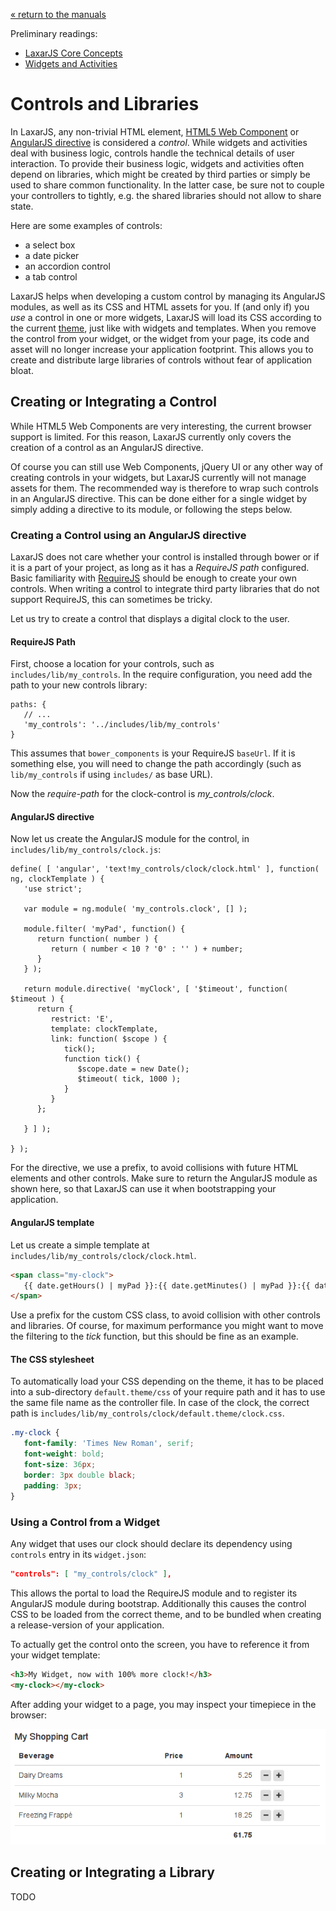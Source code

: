 [« return to the manuals](index.md)

Preliminary readings:

* [LaxarJS Core Concepts](../concepts.md)
* [Widgets and Activities](./widgets_and_activities.md)


# Controls and Libraries

In LaxarJS, any non-trivial HTML element, [HTML5 Web Component](http://webcomponents.org/) or [AngularJS directive](https://docs.angularjs.org/guide/directive) is considered a _control_.
While widgets and activities deal with business logic, controls handle the technical details of user interaction.
To provide their business logic, widgets and activities often depend on libraries, which might be created by third parties or simply be used to share common functionality.
In the latter case, be sure not to couple your controllers to tightly, e.g. the shared libraries should not allow to share state.

Here are some examples of controls:

  * a select box
  * a date picker
  * an accordion control
  * a tab control

LaxarJS helps when developing a custom control by managing its AngularJS modules, as well as its CSS and HTML assets for you.
If (and only if) you _use_ a control in one or more widgets, LaxarJS will load its CSS according to the current [theme](./creating_themes.md), just like with widgets and templates.
When you remove the control from your widget, or the widget from your page, its code and asset will no longer increase your application footprint. 
This allows you to create and distribute large libraries of controls without fear of application bloat.


## Creating or Integrating a Control

While HTML5 Web Components are very interesting, the current browser support is limited.
For this reason, LaxarJS currently only covers the creation of a control as an AngularJS directive.

Of course you can still use Web Components, jQuery UI or any other way of creating controls in your widgets, but LaxarJS currently will not manage assets for them.
The recommended way is therefore to wrap such controls in an AngularJS directive.
This can be done either for a single widget by simply adding a directive to its module, or following the steps below. 


### Creating a Control using an AngularJS directive

LaxarJS does not care whether your control is installed through bower or if it is a part of your project, as long as it has a _RequireJS path_ configured.
Basic familiarity with [RequireJS](http://requirejs.org/) should be enough to create your own controls.
When writing a control to integrate third party libraries that do not support RequireJS, this can sometimes be tricky.  

Let us try to create a control that displays a digital clock to the user.

#### RequireJS Path

First, choose a location for your controls, such as `includes/lib/my_controls`.
In the require configuration, you need add the path to your new controls library:

```JS
paths: {
   // ...
   'my_controls': '../includes/lib/my_controls'
}
```

This assumes that `bower_components` is your RequireJS `baseUrl`.
If it is something else, you will need to change the path accordingly (such as `lib/my_controls` if using `includes/` as base URL).

Now the _require-path_ for the clock-control is _my_controls/clock_.

#### AngularJS directive

Now let us create the AngularJS module for the control, in `includes/lib/my_controls/clock.js`:

```JS
define( [ 'angular', 'text!my_controls/clock/clock.html' ], function( ng, clockTemplate ) {
   'use strict';

   var module = ng.module( 'my_controls.clock', [] );

   module.filter( 'myPad', function() {
      return function( number ) {
         return ( number < 10 ? '0' : '' ) + number;
      }
   } );

   return module.directive( 'myClock', [ '$timeout', function( $timeout ) {
      return {
         restrict: 'E',
         template: clockTemplate,
         link: function( $scope ) {
            tick();
            function tick() {
               $scope.date = new Date();
               $timeout( tick, 1000 );
            }
         }
      };

   } ] );

} );
```

For the directive, we use a prefix, to avoid collisions with future HTML elements and other controls.
Make sure to return the AngularJS module as shown here, so that LaxarJS can use it when bootstrapping your application.


#### AngularJS template

Let us create a simple template at `includes/lib/my_controls/clock/clock.html`.

```HTML
<span class="my-clock">
   {{ date.getHours() | myPad }}:{{ date.getMinutes() | myPad }}:{{ date.getSeconds() | myPad }}
</span>
```

Use a prefix for the custom CSS class, to avoid collision with other controls and libraries.
Of course, for maximum performance you might want to move the filtering to the _tick_ function, but this should be fine as an example.

#### The CSS stylesheet

To automatically load your CSS depending on the theme, it has to be placed into a sub-directory `default.theme/css` of your require path and it has to use the same file name as the controller file.
In case of the clock, the correct path is `includes/lib/my_controls/clock/default.theme/clock.css`.

```CSS
.my-clock {
   font-family: 'Times New Roman', serif;
   font-weight: bold;
   font-size: 36px;
   border: 3px double black;
   padding: 3px;
}
```


### Using a Control from a Widget

Any widget that uses our clock should declare its dependency using `controls` entry in its `widget.json`:

```JSON
"controls": [ "my_controls/clock" ],
```

This allows the portal to load the RequireJS module and to register its AngularJS module during bootstrap.
Additionally this causes the control CSS to be loaded from the correct theme, and to be bundled when creating a release-version of your application. 

To actually get the control onto the screen, you have to reference it from your widget template:

```HTML
<h3>My Widget, now with 100% more clock!</h3>
<my-clock></my-clock>

```

After adding your widget to a page, you may inspect your timepiece in the browser:

![CartWidget](widgets_and_activities/cart_widget.png)


## Creating or Integrating a Library

TODO
